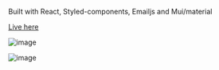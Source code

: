 Built with React, Styled-components, Emailjs and Mui/material 

[Live here](https://mahmuticme.vercel.app/)


![image](https://github.com/arrovain/portfolio2/assets/127416772/860a3e47-bae9-429f-98d6-10e37c3b4ad0)

![image](https://github.com/arrovain/portfolio2/assets/127416772/3599bc09-1ccf-45b7-8f78-ec3079d57e08)

